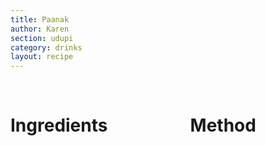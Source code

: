 ```yaml
---
title: Paanak
author: Karen
section: udupi
category: drinks
layout: recipe
---
```





<br>
<div class='columns'> <div class='column is-one-third p-3' markdown='1'>

# Ingredients




</div> <div class='column is-two-thirds p-3' markdown='1'>

# Method



</div> </div>
